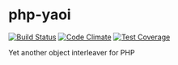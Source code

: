 php-yaoi
========
[![Build Status](https://travis-ci.org/php-yaoi/php-yaoi.svg?branch=master)](https://travis-ci.org/php-yaoi/php-yaoi) [![Code Climate](https://codeclimate.com/github/php-yaoi/php-yaoi/badges/gpa.svg)](https://codeclimate.com/github/php-yaoi/php-yaoi) [![Test Coverage](https://codeclimate.com/github/php-yaoi/php-yaoi/badges/coverage.svg)](https://codeclimate.com/github/php-yaoi/php-yaoi/coverage)

Yet another object interleaver for PHP
